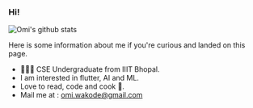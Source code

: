 ### Hi!

![Omi's github stats](https://github-readme-stats.vercel.app/api?username=OmiWakode&show_icons=true&theme=radical)

Here is some information about me if you're curious and landed on this page.

- 🙋🏼‍♀️ CSE Undergraduate from IIIT Bhopal.
- I am interested in flutter, AI and ML.
- Love to read, code and cook 🤔.
- Mail me at : omi.wakode@gmail.com
